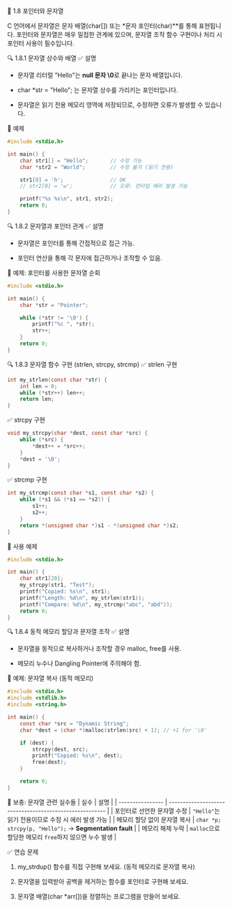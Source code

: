 📘 1.8 포인터와 문자열

C 언어에서 문자열은 문자 배열(char[]) 또는 *문자 포인터(char)**를 통해 표현됩니다. 포인터와 문자열은 매우 밀접한 관계에 있으며, 문자열 조작 함수 구현이나 처리 시 포인터 사용이 필수입니다.

🔍 1.8.1 문자열 상수와 배열
✅ 설명

* 문자열 리터럴 "Hello"는 **null 문자 \0**로 끝나는 문자 배열입니다.

* char *str = "Hello"; 는 문자열 상수를 가리키는 포인터입니다.

* 문자열은 읽기 전용 메모리 영역에 저장되므로, 수정하면 오류가 발생할 수 있습니다.

🧪 예제
```c
#include <stdio.h>

int main() {
    char str1[] = "Hello";       // 수정 가능
    char *str2 = "World";        // 수정 불가 (읽기 전용)

    str1[0] = 'h';               // OK
    // str2[0] = 'w';            // 오류: 런타임 에러 발생 가능

    printf("%s %s\n", str1, str2);
    return 0;
}
```
🔍 1.8.2 문자열과 포인터 관계
✅ 설명

* 문자열은 포인터를 통해 간접적으로 접근 가능.

* 포인터 연산을 통해 각 문자에 접근하거나 조작할 수 있음.

🧪 예제: 포인터를 사용한 문자열 순회
```c
#include <stdio.h>

int main() {
    char *str = "Pointer";

    while (*str != '\0') {
        printf("%c ", *str);
        str++;
    }
    return 0;
}
```
🔍 1.8.3 문자열 함수 구현 (strlen, strcpy, strcmp)
✅ strlen 구현
```c
int my_strlen(const char *str) {
    int len = 0;
    while (*str++) len++;
    return len;
}
```
✅ strcpy 구현
```c
void my_strcpy(char *dest, const char *src) {
    while (*src) {
        *dest++ = *src++;
    }
    *dest = '\0';
}
```
✅ strcmp 구현
```c
int my_strcmp(const char *s1, const char *s2) {
    while (*s1 && (*s1 == *s2)) {
        s1++;
        s2++;
    }
    return *(unsigned char *)s1 - *(unsigned char *)s2;
}
```
🧪 사용 예제
```c
#include <stdio.h>

int main() {
    char str1[20];
    my_strcpy(str1, "Test");
    printf("Copied: %s\n", str1);
    printf("Length: %d\n", my_strlen(str1));
    printf("Compare: %d\n", my_strcmp("abc", "abd"));
    return 0;
}
```
🔍 1.8.4 동적 메모리 할당과 문자열 조작
✅ 설명

* 문자열을 동적으로 복사하거나 조작할 경우 malloc, free를 사용.

* 메모리 누수나 Dangling Pointer에 주의해야 함.

🧪 예제: 문자열 복사 (동적 메모리)
```c
#include <stdio.h>
#include <stdlib.h>
#include <string.h>

int main() {
    const char *src = "Dynamic String";
    char *dest = (char *)malloc(strlen(src) + 1); // +1 for '\0'

    if (dest) {
        strcpy(dest, src);
        printf("Copied: %s\n", dest);
        free(dest);
    }

    return 0;
}
```
📌 보충: 문자열 관련 실수들
| 실수               | 설명                                                      |
| ---------------- | ------------------------------------------------------- |
| 포인터로 선언한 문자열 수정  | `"Hello"`는 읽기 전용이므로 수정 시 에러 발생 가능                       |
| 메모리 할당 없이 문자열 복사 | `char *p; strcpy(p, "Hello");` → **Segmentation fault** |
| 메모리 해제 누락        | `malloc`으로 할당한 메모리 `free`하지 않으면 누수 발생                   |

✅ 연습 문제

1. my_strdup() 함수를 직접 구현해 보세요. (동적 메모리로 문자열 복사)

2. 문자열을 입력받아 공백을 제거하는 함수를 포인터로 구현해 보세요.

3. 문자열 배열(char *arr[])을 정렬하는 프로그램을 만들어 보세요.
